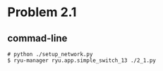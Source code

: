 Problem 2.1
===

commad-line
---
```terminal
# python ./setup_network.py
$ ryu-manager ryu.app.simple_switch_13 ./2_1.py
```
